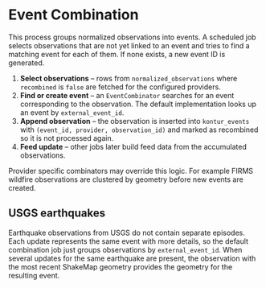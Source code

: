 # Event Combination

This process groups normalized observations into events. A scheduled job selects
observations that are not yet linked to an event and tries to find a matching
event for each of them. If none exists, a new event ID is generated.

1. **Select observations** – rows from `normalized_observations` where
   `recombined` is `false` are fetched for the configured providers.
2. **Find or create event** – an `EventCombinator` searches for an event
   corresponding to the observation. The default implementation looks up an
   event by `external_event_id`.
3. **Append observation** – the observation is inserted into `kontur_events`
   with `(event_id, provider, observation_id)` and marked as recombined so it is
   not processed again.
4. **Feed update** – other jobs later build feed data from the accumulated
   observations.

Provider specific combinators may override this logic. For example FIRMS
wildfire observations are clustered by geometry before new events are created.

## USGS earthquakes

Earthquake observations from USGS do not contain separate episodes. Each update
represents the same event with more details, so the default combination job just
groups observations by `external_event_id`. When several updates for the same
earthquake are present, the observation with the most recent ShakeMap geometry
provides the geometry for the resulting event.
